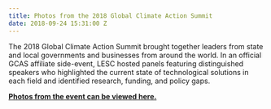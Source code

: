 ```yaml
---
title: Photos from the 2018 Global Climate Action Summit
date: 2018-09-24 15:31:00 Z
---
```


The 2018 Global Climate Action Summit brought together leaders from state and local governments and businesses from around the world. In an official GCAS affiliate side-event, LESC hosted panels featuring distinguished speakers who highlighted the current state of technological solutions in each field and identified research, funding, and policy gaps.

**[Photos from the event can be viewed here.](http://unsdsn.org/news/2018/09/24/the-land-energy-nexus-in-climate-change-mitigation-photo-gallery/)**